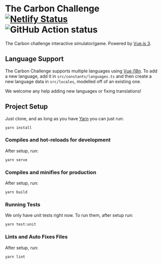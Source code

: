 # The Carbon Challenge [![Netlify Status](https://api.netlify.com/api/v1/badges/59e1b698-b856-4584-af4d-171d326b44ea/deploy-status)](https://app.netlify.com/sites/carbon-challenge/deploys) ![GitHub Action status](https://github.com/vkoves/carbon-challenge/actions/workflows/tests.yml/badge.svg)

The Carbon challenge interactive simulator/game. Powered by [Vue.js 3][vue].

## Language Support

The Carbon Challenge supports multiple languages using [Vue i18n][vue-i18n]. To
add a new language, add it in `src/constants/languages.ts` and then create a new
language data in `src/locales`, modelled off of an existing one.

We welcome any help adding new languages or fixing translations!

## Project Setup

Just clone, and as long as you have [Yarn][yarn] you can just run:

```
yarn install
```

### Compiles and hot-reloads for development

After setup, run:

```
yarn serve
```

### Compiles and minifies for production

After setup, run:

```
yarn build
```

### Running Tests

We only have unit tests right now. To run them, after setup run:

```
yarn test:unit
```

### Lints and Auto Fixes Files

After setup, run:

```
yarn lint
```

<!-- Link declarations-->
[vue]: https://v3.vuejs.org
[vue-i18n]: https://vue-i18n.intlify.dev/
[yarn]: https://yarnpkg.com
